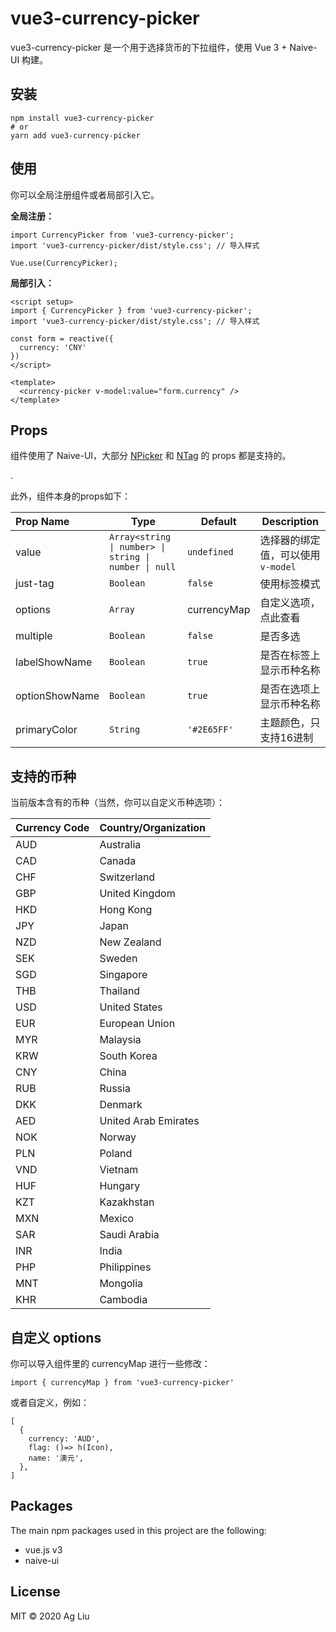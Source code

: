 # vue3-currency-picker

vue3-currency-picker 是一个用于选择货币的下拉组件，使用 Vue 3 + Naive-UI 构建。

## 安装

```
npm install vue3-currency-picker
# or
yarn add vue3-currency-picker
```

## 使用

你可以全局注册组件或者局部引入它。

**全局注册：**

```
import CurrencyPicker from 'vue3-currency-picker';
import 'vue3-currency-picker/dist/style.css'; // 导入样式

Vue.use(CurrencyPicker);
```

**局部引入：**

```
<script setup>
import { CurrencyPicker } from 'vue3-currency-picker';
import 'vue3-currency-picker/dist/style.css'; // 导入样式

const form = reactive({
  currency: 'CNY'
})
</script>

<template>
  <currency-picker v-model:value="form.currency" />
</template>

```

## Props

组件使用了 Naive-UI，大部分 [NPicker](https://www.naiveui.com/zh-CN/os-theme/components/picker) 和 [NTag](https://www.naiveui.com/zh-CN/os-theme/components/tag) 的 props 都是支持的。

.

此外，组件本身的props如下：

| Prop Name      | Type                                                  | Default     | Description                        |
| :------------- | ----------------------------------------------------- | ----------- | ---------------------------------- |
| value          | `Array<string \| number> \| string \| number \| null` | `undefined` | 选择器的绑定值，可以使用 `v-model` |
| just-tag       | `Boolean`                                             | `false`     | 使用标签模式                       |
| options        | `Array`                                               | currencyMap | 自定义选项，点此查看               |
| multiple       | `Boolean`                                             | `false`     | 是否多选                           |
| labelShowName  | `Boolean`                                             | `true`      | 是否在标签上显示币种名称           |
| optionShowName | `Boolean`                                             | `true`      | 是否在选项上显示币种名称           |
| primaryColor   | `String`                                              | `'#2E65FF'` | 主题颜色，只支持16进制             |

## 支持的币种

当前版本含有的币种（当然，你可以自定义币种选项）：

| Currency Code | Country/Organization |
| ------------- | -------------------- |
| AUD           | Australia            |
| CAD           | Canada               |
| CHF           | Switzerland          |
| GBP           | United Kingdom       |
| HKD           | Hong Kong            |
| JPY           | Japan                |
| NZD           | New Zealand          |
| SEK           | Sweden               |
| SGD           | Singapore            |
| THB           | Thailand             |
| USD           | United States        |
| EUR           | European Union       |
| MYR           | Malaysia             |
| KRW           | South Korea          |
| CNY           | China                |
| RUB           | Russia               |
| DKK           | Denmark              |
| AED           | United Arab Emirates |
| NOK           | Norway               |
| PLN           | Poland               |
| VND           | Vietnam              |
| HUF           | Hungary              |
| KZT           | Kazakhstan           |
| MXN           | Mexico               |
| SAR           | Saudi Arabia         |
| INR           | India                |
| PHP           | Philippines          |
| MNT           | Mongolia             |
| KHR           | Cambodia             |

## 自定义 options

你可以导入组件里的 currencyMap 进行一些修改：

```
import { currencyMap } from 'vue3-currency-picker'
```

或者自定义，例如：

```
[
  {
    currency: 'AUD',
    flag: ()=> h(Icon),
    name: '澳元',
  },
]
```

## Packages

The main npm packages used in this project are the following:

- vue.js v3
- naive-ui

## License

MIT © 2020 Ag Liu
